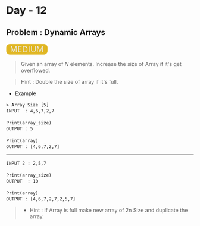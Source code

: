 # Day - 12

## Problem : Dynamic Arrays

<img src="../.assets/medium.png" height="30px">

> Given an array of <i>N</i> elements. Increase the size of Array if it's get overflowed.

> Hint : Double the size of array if it's full.

- Example

```
> Array Size [5]
INPUT  : 4,6,7,2,7

Print(array_size)
OUTPUT : 5

Print(array)
OUTPUT : [4,6,7,2,7]

```

---

```
INPUT 2 : 2,5,7

Print(array_size)
OUTPUT  : 10

Print(array)
OUTPUT : [4,6,7,2,7,2,5,7]
```

> - Hint : If Array is full make new array of 2n Size and duplicate the array.
